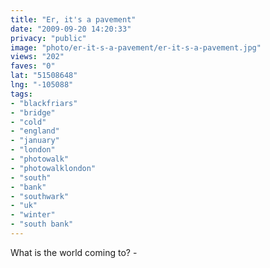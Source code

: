```yaml
---
title: "Er, it's a pavement"
date: "2009-09-20 14:20:33"
privacy: "public"
image: "photo/er-it-s-a-pavement/er-it-s-a-pavement.jpg"
views: "202"
faves: "0"
lat: "51508648"
lng: "-105088"
tags:
- "blackfriars"
- "bridge"
- "cold"
- "england"
- "january"
- "london"
- "photowalk"
- "photowalklondon"
- "south"
- "bank"
- "southwark"
- "uk"
- "winter"
- "south bank"
---
```

What is the world coming to? - <a href="/photos/2009/09/20/er-its-a-pavement" rel="nofollow"></a>
